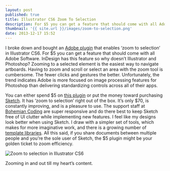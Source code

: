 ```yaml
---
layout: post
published: true
title: Illustrator CS6 Zoom To Selection
description: For $5 you can get a feature that should come with all Adobe Software straight out of the box.
thumbnail: '{{ site.url }}/images/zoom-to-selection.png'
date: 2013-12-17 15:52
---
```

I broke down and bought an [Adobe plugin](http://worker72a.com/pages/ZOOM.html) that enables ‘zoom to selection’ in Illustrator CS6. For $5 you can get a feature that should come with all Adobe Software. InDesign has this feature so why doesn’t Illustrator and Photoshop? Zooming to a selected element is the easiest way to navigate artboards. Having to zoom and scroll or select an area with the zoom tool is cumbersome. The fewer clicks and gestures the better. Unfortunately, the trend indicates Adobe is more focused on image processing features for Photoshop than delivering standardizing controls across all of their apps.

You can either spend $5 on [this plugin](http://worker72a.com/pages/ZOOM.html) or put the money toward purchasing [Sketch](https://itunes.apple.com/ca/app/sketch/id402476602?mt=12). It has ‘zoom to selection’ right out of the box. It’s only $70, is constantly improving, and is a pleasure to use. The support staff at [Bohemian Coding](http://www.bohemiancoding.com/) are super responsive and do there best to keep Sketch free of UI clutter while implementing new features. I feel like my designs look better when using Sketch. I draw with a simpler set of tools, which makes for more imaginative work, and there is a growing number of [template libraries](http://www.sketchappsources.com/). All this said, if you share documents between multiple people and you’re the sole user of Sketch, the $5 plugin might be your golden ticket to zoom efficiency.

<img src="{{ site.url }}/images/zoom-to-selection.png" alt="Zoom to selection in Illustrator CS6" />
<p class="image-caption">Zooming in and out till my heart’s content.</p>